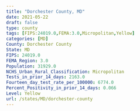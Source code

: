 ```yaml
---
title: "Dorchester County, MD"
date: 2021-05-22
draft: false
type: county
tags: [FIPS:24019.0,FEMA:3.0,Micropolitan,Yellow]
categories: [MD]
County: Dorchester County
State: MD
FIPS: 24019.0
FEMA_Region: 3.0
Population: 31929.0
NCHS_Urban_Rural_Classification: Micropolitan
Tests_in_prior_14_days: 2163.0
Fourteen_day_test_rate_per_100000: 6774.0
Percent_Positivity_in_prior_14_days: 0.066
Level: Yellow
url: /states/MD/dorchester-county
---
```



